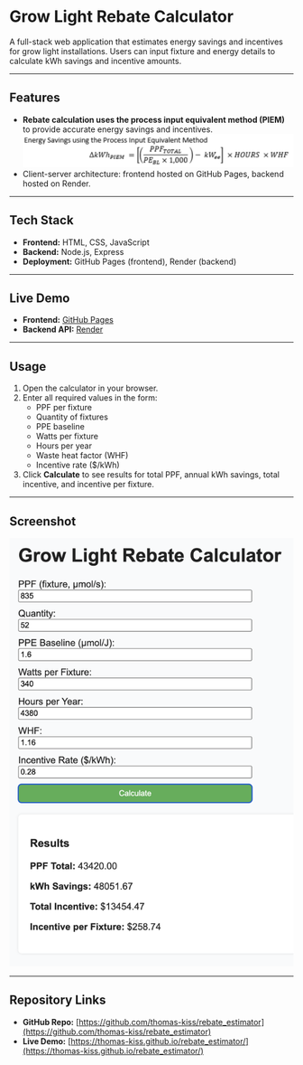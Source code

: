 # Grow Light Rebate Calculator

A full-stack web application that estimates energy savings and incentives for grow light installations. Users can input fixture and energy details to calculate kWh savings and incentive amounts.

---

## Features

- **Rebate calculation uses the process input equivalent method (PIEM)** to provide accurate energy savings and incentives. 
![Formula Screenshot](formula.png) 
- Client-server architecture: frontend hosted on GitHub Pages, backend hosted on Render.   

---

## Tech Stack

- **Frontend:** HTML, CSS, JavaScript  
- **Backend:** Node.js, Express  
- **Deployment:** GitHub Pages (frontend), Render (backend)

---

## Live Demo

- **Frontend:** [GitHub Pages](https://thomas-kiss.github.io/rebate_estimator/)  
- **Backend API:** [Render](https://rebate-estimator.onrender.com)

---

## Usage

1. Open the calculator in your browser.  
2. Enter all required values in the form:
   - PPF per fixture
   - Quantity of fixtures
   - PPE baseline
   - Watts per fixture
   - Hours per year
   - Waste heat factor (WHF)
   - Incentive rate ($/kWh)  
3. Click **Calculate** to see results for total PPF, annual kWh savings, total incentive, and incentive per fixture.

---

## Screenshot

![Calculator Screenshot](screenshot.png)


---

## Repository Links

- **GitHub Repo:** [https://github.com/thomas-kiss/rebate_estimator](https://github.com/thomas-kiss/rebate_estimator)  
- **Live Demo:** [https://thomas-kiss.github.io/rebate_estimator/](https://thomas-kiss.github.io/rebate_estimator/)
